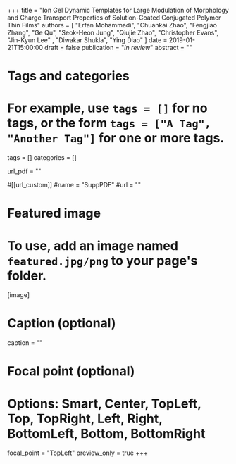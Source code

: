 +++
title = "Ion Gel Dynamic Templates for Large Modulation of Morphology and Charge Transport Properties of Solution-Coated Conjugated Polymer Thin Films"
authors = [ "Erfan Mohammadi", "Chuankai Zhao", "Fengjiao Zhang", "Ge Qu", "Seok-Heon Jung", "Qiujie Zhao", "Christopher Evans", "Jin-Kyun Lee" , "Diwakar Shukla", "Ying Diao" ]
date = 2019-01-21T15:00:00
draft = false
publication = "*In review*"
abstract    = ""

# Tags and categories
# For example, use `tags = []` for no tags, or the form `tags = ["A Tag", "Another Tag"]` for one or more tags.
tags = []
categories = []

url_pdf = ""

#[[url_custom]]
  #name = "SuppPDF"
  #url  = ""

# Featured image
# To use, add an image named `featured.jpg/png` to your page's folder. 
[image]
  # Caption (optional)
  caption = ""

  # Focal point (optional)
  # Options: Smart, Center, TopLeft, Top, TopRight, Left, Right, BottomLeft, Bottom, BottomRight
  focal_point = "TopLeft"
  preview_only = true
+++
